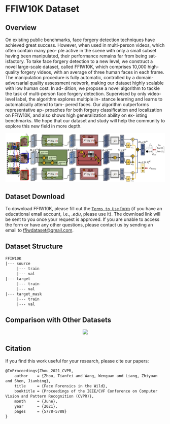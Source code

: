 # FFIW10K Dataset


## Overview
On existing public benchmarks, face forgery detection techniques have achieved great success. However, when used in multi-person videos, which often contain many peo- ple active in the scene with only a small subset having been manipulated, their performance remains far from being sat- isfactory. To take face forgery detection to a new level, we construct a novel large-scale dataset, called FFIW10K, which comprises 10,000 high-quality forgery videos, with an average of three human faces in each frame. The manipulation procedure is fully automatic, controlled by a domain-adversarial quality assessment network, making our dataset highly scalable with low human cost. In ad- dition, we propose a novel algorithm to tackle the task of multi-person face forgery detection. Supervised by only video-level label, the algorithm explores multiple in- stance learning and learns to automatically attend to tam- pered faces. Our algorithm outperforms representative ap- proaches for both forgery classification and localization on FFIW10K, and also shows high generalization ability on ex- isting benchmarks. We hope that our dataset and study will help the community to explore this new field in more depth.

![](framework.png)

## Dataset Download

To download FFIW10K, please fill out the [`Terms to Use` form](https://forms.gle/optbPBocH8UEndwW9) (if you have an educational email account, i.e., *.edu*, please use it). The download link will be sent to you once your request is approved. If you are unable to access the form or have any other questions, please contact us by sending an email to ffiwdataset@gmail.com.

## Dataset Structure
```
FFIW10K
|--- source
     |--- train
     |--- val
|--- target 
     |--- train
     |--- val
|--- target_mask
     |--- train
     |--- val
```

## Comparison with Other Datasets
<p align="center">
  <img src="images/dataset_comparison.png">
</p>

## Citation
If you find this work useful for your research, please cite our papers:
```
@InProceedings{Zhou_2021_CVPR,
    author    = {Zhou, Tianfei and Wang, Wenguan and Liang, Zhiyuan and Shen, Jianbing},
    title     = {Face Forensics in the Wild},
    booktitle = {Proceedings of the IEEE/CVF Conference on Computer Vision and Pattern Recognition (CVPR)},
    month     = {June},
    year      = {2021},
    pages     = {5778-5788}
}
```
